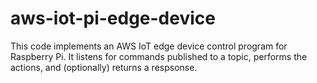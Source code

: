 # aws-iot-pi-edge-device
This code implements an AWS IoT edge device control program for Raspberry Pi.  It listens for commands published to a topic, 
performs the actions, and (optionally) returns a respsonse.
